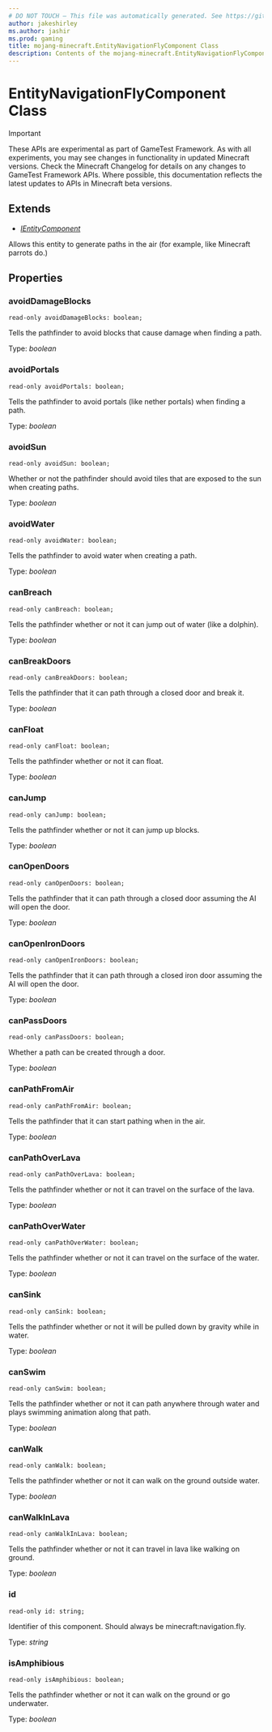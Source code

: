 ```yaml
---
# DO NOT TOUCH — This file was automatically generated. See https://github.com/Mojang/MinecraftScriptingApiDocsGenerator to modify descriptions, examples, etc.
author: jakeshirley
ms.author: jashir
ms.prod: gaming
title: mojang-minecraft.EntityNavigationFlyComponent Class
description: Contents of the mojang-minecraft.EntityNavigationFlyComponent class.
---
```

# EntityNavigationFlyComponent Class
>[!IMPORTANT]
>These APIs are experimental as part of GameTest Framework. As with all experiments, you may see changes in functionality in updated Minecraft versions. Check the Minecraft Changelog for details on any changes to GameTest Framework APIs. Where possible, this documentation reflects the latest updates to APIs in Minecraft beta versions.

## Extends
- [*IEntityComponent*](IEntityComponent.md)

Allows this entity to generate paths in the air (for example, like Minecraft parrots do.)

## Properties
### **avoidDamageBlocks**
`read-only avoidDamageBlocks: boolean;`

Tells the pathfinder to avoid blocks that cause damage when finding a path.

Type: *boolean*

### **avoidPortals**
`read-only avoidPortals: boolean;`

Tells the pathfinder to avoid portals (like nether portals) when finding a path.

Type: *boolean*

### **avoidSun**
`read-only avoidSun: boolean;`

Whether or not the pathfinder should avoid tiles that are exposed to the sun when creating paths.

Type: *boolean*

### **avoidWater**
`read-only avoidWater: boolean;`

Tells the pathfinder to avoid water when creating a path.

Type: *boolean*

### **canBreach**
`read-only canBreach: boolean;`

Tells the pathfinder whether or not it can jump out of water (like a dolphin).

Type: *boolean*

### **canBreakDoors**
`read-only canBreakDoors: boolean;`

Tells the pathfinder that it can path through a closed door and break it.

Type: *boolean*

### **canFloat**
`read-only canFloat: boolean;`

Tells the pathfinder whether or not it can float.

Type: *boolean*

### **canJump**
`read-only canJump: boolean;`

Tells the pathfinder whether or not it can jump up blocks.

Type: *boolean*

### **canOpenDoors**
`read-only canOpenDoors: boolean;`

Tells the pathfinder that it can path through a closed door assuming the AI will open the door.

Type: *boolean*

### **canOpenIronDoors**
`read-only canOpenIronDoors: boolean;`

Tells the pathfinder that it can path through a closed iron door assuming the AI will open the door.

Type: *boolean*

### **canPassDoors**
`read-only canPassDoors: boolean;`

Whether a path can be created through a door.

Type: *boolean*

### **canPathFromAir**
`read-only canPathFromAir: boolean;`

Tells the pathfinder that it can start pathing when in the air.

Type: *boolean*

### **canPathOverLava**
`read-only canPathOverLava: boolean;`

Tells the pathfinder whether or not it can travel on the surface of the lava.

Type: *boolean*

### **canPathOverWater**
`read-only canPathOverWater: boolean;`

Tells the pathfinder whether or not it can travel on the surface of the water.

Type: *boolean*

### **canSink**
`read-only canSink: boolean;`

Tells the pathfinder whether or not it will be pulled down by gravity while in water.

Type: *boolean*

### **canSwim**
`read-only canSwim: boolean;`

Tells the pathfinder whether or not it can path anywhere through water and plays swimming animation along that path.

Type: *boolean*

### **canWalk**
`read-only canWalk: boolean;`

Tells the pathfinder whether or not it can walk on the ground outside water.

Type: *boolean*

### **canWalkInLava**
`read-only canWalkInLava: boolean;`

Tells the pathfinder whether or not it can travel in lava like walking on ground.

Type: *boolean*

### **id**
`read-only id: string;`

Identifier of this component. Should always be minecraft:navigation.fly.

Type: *string*

### **isAmphibious**
`read-only isAmphibious: boolean;`

Tells the pathfinder whether or not it can walk on the ground or go underwater.

Type: *boolean*

